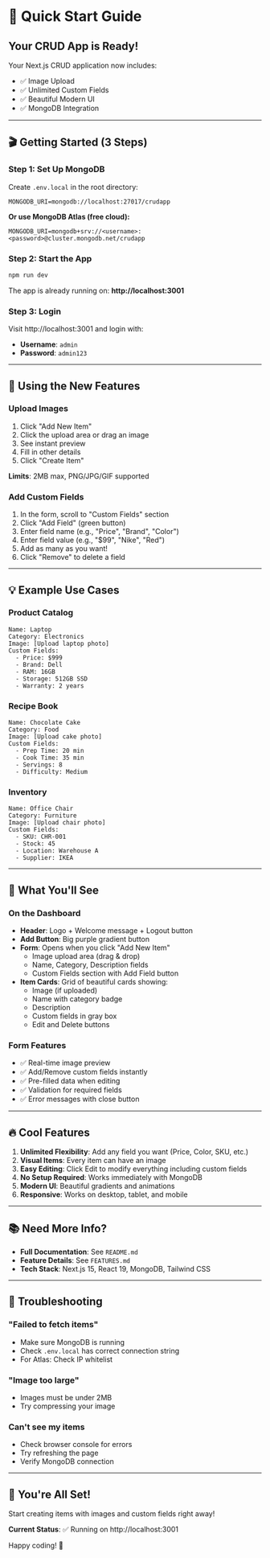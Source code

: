 # 🚀 Quick Start Guide

## Your CRUD App is Ready!

Your Next.js CRUD application now includes:
- ✅ Image Upload
- ✅ Unlimited Custom Fields
- ✅ Beautiful Modern UI
- ✅ MongoDB Integration

---

## 🎬 Getting Started (3 Steps)

### Step 1: Set Up MongoDB

Create `.env.local` in the root directory:

```env
MONGODB_URI=mongodb://localhost:27017/crudapp
```

**Or use MongoDB Atlas (free cloud):**
```env
MONGODB_URI=mongodb+srv://<username>:<password>@cluster.mongodb.net/crudapp
```

### Step 2: Start the App

```bash
npm run dev
```

The app is already running on: **http://localhost:3001**

### Step 3: Login

Visit http://localhost:3001 and login with:
- **Username**: `admin`
- **Password**: `admin123`

---

## 📸 Using the New Features

### Upload Images
1. Click "Add New Item"
2. Click the upload area or drag an image
3. See instant preview
4. Fill in other details
5. Click "Create Item"

**Limits**: 2MB max, PNG/JPG/GIF supported

### Add Custom Fields
1. In the form, scroll to "Custom Fields" section
2. Click "Add Field" (green button)
3. Enter field name (e.g., "Price", "Brand", "Color")
4. Enter field value (e.g., "$99", "Nike", "Red")
5. Add as many as you want!
6. Click "Remove" to delete a field

---

## 💡 Example Use Cases

### Product Catalog
```
Name: Laptop
Category: Electronics
Image: [Upload laptop photo]
Custom Fields:
  - Price: $999
  - Brand: Dell
  - RAM: 16GB
  - Storage: 512GB SSD
  - Warranty: 2 years
```

### Recipe Book
```
Name: Chocolate Cake
Category: Food
Image: [Upload cake photo]
Custom Fields:
  - Prep Time: 20 min
  - Cook Time: 35 min
  - Servings: 8
  - Difficulty: Medium
```

### Inventory
```
Name: Office Chair
Category: Furniture
Image: [Upload chair photo]
Custom Fields:
  - SKU: CHR-001
  - Stock: 45
  - Location: Warehouse A
  - Supplier: IKEA
```

---

## 🎨 What You'll See

### On the Dashboard
- **Header**: Logo + Welcome message + Logout button
- **Add Button**: Big purple gradient button
- **Form**: Opens when you click "Add New Item"
  - Image upload area (drag & drop)
  - Name, Category, Description fields
  - Custom Fields section with Add Field button
- **Item Cards**: Grid of beautiful cards showing:
  - Image (if uploaded)
  - Name with category badge
  - Description
  - Custom fields in gray box
  - Edit and Delete buttons

### Form Features
- ✅ Real-time image preview
- ✅ Add/Remove custom fields instantly
- ✅ Pre-filled data when editing
- ✅ Validation for required fields
- ✅ Error messages with close button

---

## 🔥 Cool Features

1. **Unlimited Flexibility**: Add any field you want (Price, Color, SKU, etc.)
2. **Visual Items**: Every item can have an image
3. **Easy Editing**: Click Edit to modify everything including custom fields
4. **No Setup Required**: Works immediately with MongoDB
5. **Modern UI**: Beautiful gradients and animations
6. **Responsive**: Works on desktop, tablet, and mobile

---

## 📚 Need More Info?

- **Full Documentation**: See `README.md`
- **Feature Details**: See `FEATURES.md`
- **Tech Stack**: Next.js 15, React 19, MongoDB, Tailwind CSS

---

## 🐛 Troubleshooting

### "Failed to fetch items"
- Make sure MongoDB is running
- Check `.env.local` has correct connection string
- For Atlas: Check IP whitelist

### "Image too large"
- Images must be under 2MB
- Try compressing your image

### Can't see my items
- Check browser console for errors
- Try refreshing the page
- Verify MongoDB connection

---

## 🎉 You're All Set!

Start creating items with images and custom fields right away!

**Current Status**: ✅ Running on http://localhost:3001

Happy coding! 🚀

